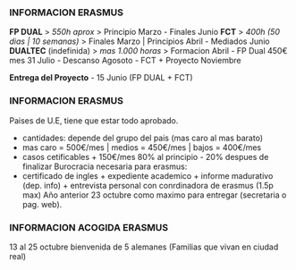 ###    INFORMACION ERASMUS
**FP DUAL** > *550h aprox* > Principio Marzo - Finales Junio
**FCT** > *400h (50 dias | 10 semanas)* > Finales Marzo | Principios Abril - Mediados Junio
**DUALTEC** (indefinida) > *mas 1.000 horas* > Formacion Abril - FP Dual 450€ mes 31 Julio - Descanso Agosoto - FCT + Proyecto Noviembre

**Entrega del Proyecto** - 15 Junio (FP DUAL + FCT)
###    INFORMACION ERASMUS
Paises de U.E, tiene que estar todo aprobado. 
 - cantidades: depende del grupo del pais (mas caro al mas barato)
 - mas caro = 500€/mes | medios = 450€/mes | bajos = 400€/mes
 - casos cetificables + 150€/mes
80% al principio - 20% despues de finalizar
Burocracia necesaria para erasmus:
- certificado de ingles + expediente academico + informe madurativo (dep. info) + entrevista personal con conrdinadora de erasmus (1.5p max)
Año anterior 23 octubre como maximo para entregar (secretaria o pag. web).

###    INFORMACION ACOGIDA ERASMUS
13 al 25 octubre bienvenida de 5 alemanes (Familias que vivan en ciudad real)
